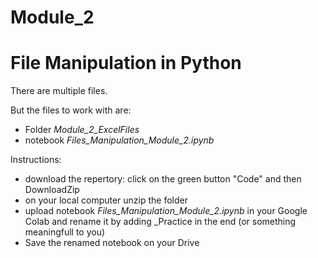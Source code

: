 # Module_2 #
# **File Manipulation in Python**

There are multiple files.

But the files to work with are:
- Folder *Module_2_ExcelFiles*
- notebook *Files_Manipulation_Module_2.ipynb*

Instructions:
* download the repertory: click on the green button "Code" and then DownloadZip
* on your local computer unzip the folder
* upload notebook *Files_Manipulation_Module_2.ipynb* in your Google Colab and rename it by adding _Practice in the end (or something meaningfull to you)
* Save the renamed notebook on your Drive

